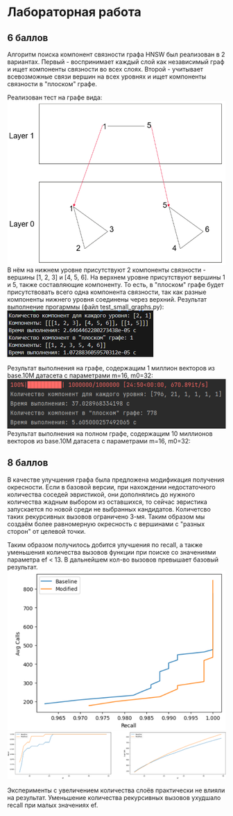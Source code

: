 # Лабораторная работа
## 6 баллов

Алгоритм поиска компонент связности графа HNSW был реализован в 2 вариантах. Первый - воспринимает каждый слой как независимый граф и ищет компоненты связности во всех слоях. Второй - учитывает всевозможные связи вершин на всех уровнях и ищет компоненты связности в "плоском" графе.

Реализован тест на графе вида:
![](media/Example_graph.png)  
В нём на нижнем уровне присутствуют 2 компоненты связности - вершины [1, 2, 3] и [4, 5, 6]. На верхнем уровне присутствуют вершины 1 и 5, также составляющие компоненту.
То есть, в "плоском" графе будет присутствовать всего одна компонента связности, 
так как разные компоненты нижнего уровня соединены через верхний. 
Результат выполнение прогарммы (файл test_small_graphs.py):  
![](media/results_test_graph.png)  
  
Результат выполнения на графе, содержащим 1 миллион векторов из base.10M датасета с параметрами m=16, m0=32:  
![](media/result_1m_components.png)  
Результат выполнения на полном графе, содержащим 10 миллионов векторов из base.10M датасета с параметрами m=16, m0=32:  

## 8 баллов

В качестве улучшения графа была предложена модификация получения окресности.
Если в базовой версии, при нахождении недостаточного количества соседей эвристикой, 
они дополнялись до нужного количества жадным выбором из оставшихся, то сейчас эвристика 
запускается по новой среди не выбранных кандидатов. Количетсво таких рекурсивных 
вызовов ограничено 3-мя. Таким образом мы создаём более равномерную окресность с 
вершинами с "разных сторон" от целевой точки.  
  
Таким образом получилось добится улучшения по recall, а также уменьшения количества вызовов функции 
при поиске со значениями параметра ef < 13. В дальнейшем кол-во вызовов превышает базовый результат.  
![](media/result_improve_heuristic.png)  
![](media/results_improved_separate.png)  

Эксперименты с увеличением количества слоёв практически не влияли на результат. 
Уменьшение количества рекурсивных вызовов ухудшало recall при малых значениях ef.
